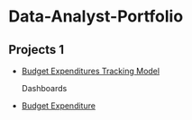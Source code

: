 # Data-Analyst-Portfolio

## Projects 1
- [Budget Expenditures Tracking Model](./projects/budget-expenditures-tracking-model.md)

   Dashboards
- [Budget Expenditure](./dashboards/Budget_Expenditure.png)
